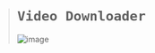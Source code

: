 ># `Video Downloader`
>
>![image](https://github.com/imvickykumar999/YouTubeVideoDownloader/assets/50515418/bbe07f8c-69d2-41b1-b3cb-71d6ff3fbf5e)
